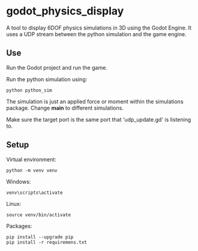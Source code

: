 # godot_physics_display
A tool to display 6DOF physics simulations in 3D using the Godot Engine.
It uses a UDP stream between the python simulation and the game engine.

## Use

Run the Godot project and run the game. 

Run the python simulation using:

    python python_sim
    
The simulation is just an applied force or moment within the simulations package.
Change __main__ to different simulations.

Make sure the target port is the same port that 'udp_update.gd' is listening to.

## Setup

Virtual environment:

    python -m venv venv
    
Windows:

    venv\scripts\activate
    
Linux:

    source venv/bin/activate
    
Packages:

    pip install --upgrade pip
    pip install -r requiremens.txt

